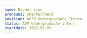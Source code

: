 ```yaml
---
name: Rachel Lian
pronouns: she/her/hers
position: UCSD Undergraduate Intern
status: AIP Undergraduate intern
startdate: 2022-01-03
---
```

